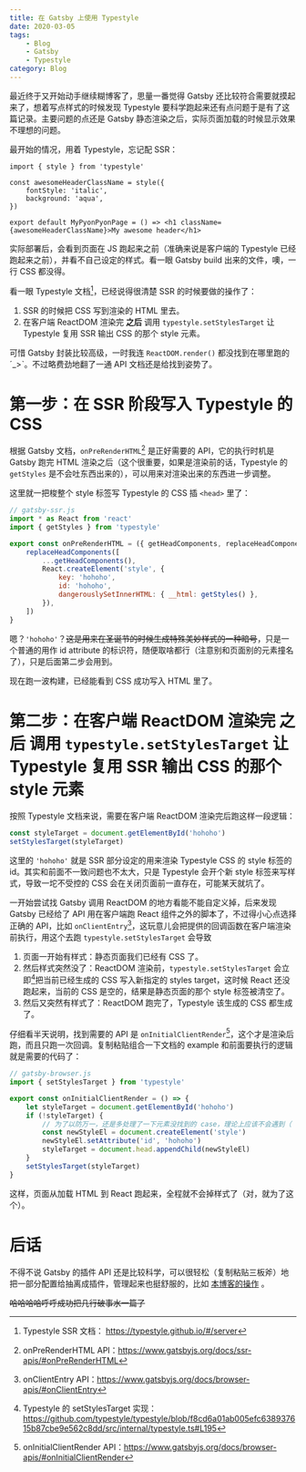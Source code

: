 ```yaml
---
title: 在 Gatsby 上使用 Typestyle
date: 2020-03-05
tags:
    - Blog
    - Gatsby
    - Typestyle
category: Blog
---
```


最近终于又开始动手继续糊博客了，思量一番觉得 Gatsby 还比较符合需要就摸起来了，想着写点样式的时候发现 Typestyle 要科学跑起来还有点问题于是有了这篇记录。主要问题的点还是 Gatsby 静态渲染之后，实际页面加载的时候显示效果不理想的问题。

最开始的情况，用着 Typestyle，忘记配 SSR：

```tsx
import { style } from 'typestyle'

const awesomeHeaderClassName = style({
    fontStyle: 'italic',
    background: 'aqua',
})

export default MyPyonPyonPage = () => <h1 className={awesomeHeaderClassName}>My awesome header</h1>
```

实际部署后，会看到页面在 JS 跑起来之前（准确来说是客户端的 Typestyle 已经跑起来之前），并看不自己设定的样式。看一眼 Gatsby build 出来的文件，噢，一行 CSS 都没得。

看一眼 Typestyle 文档[^1]，已经说得很清楚 SSR 的时候要做的操作了：

1. SSR 的时候把 CSS 写到渲染的 HTML 里去。
2. 在客户端 ReactDOM 渲染完 **之后** 调用 `typestyle.setStylesTarget` 让 Typestyle 复用 SSR 输出 CSS 的那个 style 元素。

可惜 Gatsby 封装比较高级，一时我连 `ReactDOM.render()` 都没找到在哪里跑的 ˊ\_>ˋ。不过略费劲地翻了一通 API 文档还是给找到姿势了。

# 第一步：在 SSR 阶段写入 Typestyle 的 CSS

根据 Gatsby 文档，`onPreRenderHTML`[^2] 是正好需要的 API，它的执行时机是 Gatsby 跑完 HTML 渲染之后（这个很重要，如果是渲染前的话，Typestyle 的 `getStyles` 是不会吐东西出来的），可以用来对渲染出来的东西进一步调整。

这里就一把梭整个 style 标签写 Typestyle 的 CSS 插 `<head>` 里了：

```js
// gatsby-ssr.js
import * as React from 'react'
import { getStyles } from 'typestyle'

export const onPreRenderHTML = ({ getHeadComponents, replaceHeadComponents }, { styleTargetId = defaultStyleId }) => {
    replaceHeadComponents([
        ...getHeadComponents(),
        React.createElement('style', {
            key: 'hohoho',
            id: 'hohoho',
            dangerouslySetInnerHTML: { __html: getStyles() },
        }),
    ])
}
```

嗯？`'hohoho'`？~~这是用来在圣诞节的时候生成特殊美妙样式的一种暗号~~，只是一个普通的用作 id attribute 的标识符，随便取啥都行（注意别和页面别的元素撞名了），只是后面第二步会用到。

现在跑一波构建，已经能看到 CSS 成功写入 HTML 里了。

# 第二步：在客户端 ReactDOM 渲染完 **之后** 调用 `typestyle.setStylesTarget` 让 Typestyle 复用 SSR 输出 CSS 的那个 style 元素

按照 Typestyle 文档来说，需要在客户端 ReactDOM 渲染完后跑这样一段逻辑：

```ts
const styleTarget = document.getElementById('hohoho')
setStylesTarget(styleTarget)
```

这里的 `'hohoho'` 就是 SSR 部分设定的用来渲染 Typestyle CSS 的 style 标签的 id。其实和前面不一致问题也不太大，只是 Typestyle 会开个新 style 标签来写样式，导致一坨不受控的 CSS 会在关闭页面前一直存在，可能某天就坑了。

一开始尝试找 Gatsby 调用 ReactDOM 的地方看能不能自定义掉，后来发现 Gatsby 已经给了 API 用在客户端跑 React 组件之外的脚本了，不过得小心点选择正确的 API，比如 `onClientEntry`[^3]，这玩意儿会把提供的回调函数在客户端渲染前执行，用这个去跑 `typestyle.setStylesTarget` 会导致

1.  页面一开始有样式：静态页面我们已经有 CSS 了。
2.  然后样式突然没了：ReactDOM 渲染前，`typestyle.setStylesTarget` 会立即[^4]把当前已经生成的 CSS 写入新指定的 styles target，这时候 React 还没跑起来，当前的 CSS 是空的，结果是静态页面的那个 style 标签被清空了。
3.  然后又突然有样式了：ReactDOM 跑完了，Typestyle 该生成的 CSS 都生成了。

仔细看半天说明，找到需要的 API 是 `onInitialClientRender`[^5]，这个才是渲染后跑，而且只跑一次回调。复制粘贴组合一下文档的 example 和前面要执行的逻辑就是需要的代码了：

```ts
// gatsby-browser.js
import { setStylesTarget } from 'typestyle'

export const onInitialClientRender = () => {
    let styleTarget = document.getElementById('hohoho')
    if (!styleTarget) {
        // 为了以防万一，还是多处理了一下元素没找到的 case，理论上应该不会遇到（
        const newStyleEl = document.createElement('style')
        newStyleEl.setAttribute('id', 'hohoho')
        styleTarget = document.head.appendChild(newStyleEl)
    }
    setStylesTarget(styleTarget)
}
```

这样，页面从加载 HTML 到 React 跑起来，全程就不会掉样式了（对，就为了这个）。

# 后话

不得不说 Gatsby 的插件 API 还是比较科学，可以很轻松（复制粘贴三板斧）地把一部分配置给抽离成插件，管理起来也挺舒服的，比如 [本博客的操作](https://github.com/frantic1048/Restia/blob/bd83d8b3ffd8f1460f3da6a9b26b9e79760ff8e0/plugins/gatsby-plugin-typestyle/) 。

~~哈哈哈哈呼呼成功把几行破事水一篇了~~

[^1]: Typestyle SSR 文档： https://typestyle.github.io/#/server
[^2]: onPreRenderHTML API：https://www.gatsbyjs.org/docs/ssr-apis/#onPreRenderHTML
[^3]: onClientEntry API：https://www.gatsbyjs.org/docs/browser-apis/#onClientEntry
[^4]: Typestyle 的 setStylesTarget 实现：https://github.com/typestyle/typestyle/blob/f8cd6a01ab005efc638937615b87cbe9e562c8dd/src/internal/typestyle.ts#L195
[^5]: onInitialClientRender API：https://www.gatsbyjs.org/docs/browser-apis/#onInitialClientRender
